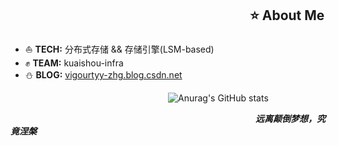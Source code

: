 ## &emsp;&emsp;&emsp;&emsp;&emsp;&emsp;&emsp;&emsp;&emsp;&emsp;&emsp;&emsp;&emsp;&emsp;&emsp;&emsp;&emsp;&emsp; ⭐ About Me
- ⛵ **TECH:**  分布式存储 && 存储引擎(LSM-based) 
- ✊ **TEAM:**  kuaishou-infra
- ⛄ **BLOG:**  [vigourtyy-zhg.blog.csdn.net](https://vigourtyy-zhg.blog.csdn.net)



&emsp;&emsp;&emsp;&emsp;&emsp;&emsp;&emsp;&emsp;&emsp;&emsp;&emsp;&emsp;&emsp;&emsp;&emsp;&emsp;&emsp;&emsp;![Anurag's GitHub stats](https://github-readme-stats.vercel.app/api?username=anuraghazra&theme=graywhite&show_icons=true)

&emsp;&emsp;&emsp;&emsp;&emsp;&emsp;&emsp;&emsp;&emsp;&emsp;&emsp;&emsp;&emsp;&emsp;&emsp;&emsp;&emsp;&emsp;&emsp;&emsp;&emsp;&emsp;&emsp;&emsp;&emsp;&emsp;&emsp;&emsp;_**远离颠倒梦想，究竟涅槃**_
